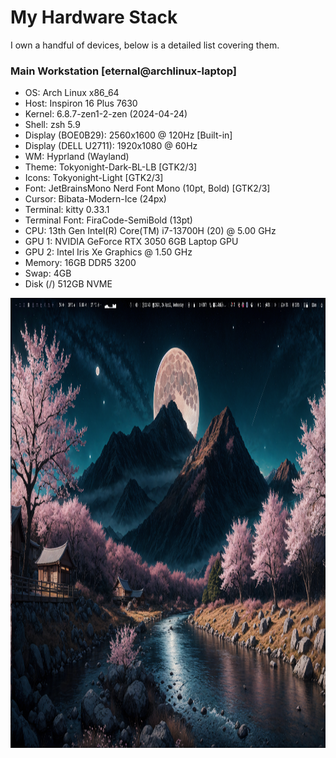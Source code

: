 # My Hardware Stack

I own a handful of devices, below is a detailed list covering them.

### Main Workstation [eternal@archlinux-laptop]

- OS: Arch Linux x86_64
- Host: Inspiron 16 Plus 7630
- Kernel: 6.8.7-zen1-2-zen (2024-04-24)
- Shell: zsh 5.9
- Display (BOE0B29): 2560x1600 @ 120Hz [Built-in]
- Display (DELL U2711): 1920x1080 @ 60Hz
- WM: Hyprland (Wayland)
- Theme: Tokyonight-Dark-BL-LB [GTK2/3]
- Icons: Tokyonight-Light [GTK2/3]
- Font: JetBrainsMono Nerd Font Mono (10pt, Bold) [GTK2/3]
- Cursor: Bibata-Modern-Ice (24px)
- Terminal: kitty 0.33.1 
- Terminal Font: FiraCode-SemiBold (13pt)
- CPU: 13th Gen Intel(R) Core(TM) i7-13700H (20) @ 5.00 GHz
- GPU 1: NVIDIA GeForce RTX 3050 6GB Laptop GPU
- GPU 2: Intel Iris Xe Graphics @ 1.50 GHz
- Memory: 16GB DDR5 3200
- Swap: 4GB
- Disk (/) 512GB NVME

<img src="../../assets/hardware/workstation.png" width="600" height="720" alt="Workstation">


